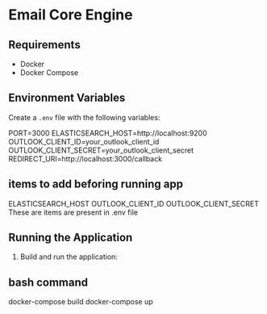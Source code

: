 # Email Core Engine

## Requirements

- Docker
- Docker Compose

## Environment Variables

Create a `.env` file with the following variables:

PORT=3000
ELASTICSEARCH_HOST=http://localhost:9200
OUTLOOK_CLIENT_ID=your_outlook_client_id
OUTLOOK_CLIENT_SECRET=your_outlook_client_secret
REDIRECT_URI=http://localhost:3000/callback

## items to add beforing running app
ELASTICSEARCH_HOST
OUTLOOK_CLIENT_ID
OUTLOOK_CLIENT_SECRET
These are items are present in .env file


## Running the Application

1. Build and run the application:

## bash command
docker-compose build
docker-compose up 


